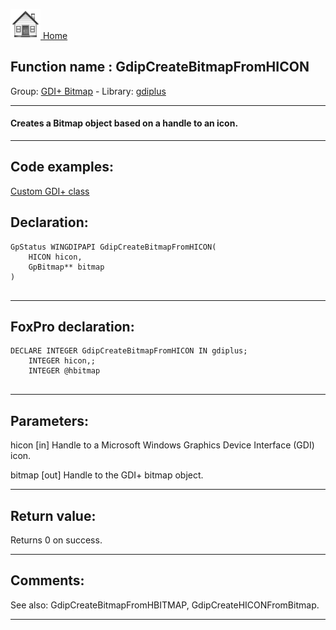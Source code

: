 [<img src="../../images/home.png"> Home ](https://github.com/VFPX/Win32API)  

## Function name : GdipCreateBitmapFromHICON
Group: [GDI+ Bitmap](../../functions_group.md#GDIplus_Bitmap)  -  Library: [gdiplus](../../Libraries.md#gdiplus)  
***  


#### Creates a Bitmap object based on a handle to an icon.
***  


## Code examples:
[Custom GDI+ class](../../samples/sample_450.md)  

## Declaration:
```foxpro  
GpStatus WINGDIPAPI GdipCreateBitmapFromHICON(
	HICON hicon,
	GpBitmap** bitmap
)
  
```  
***  


## FoxPro declaration:
```foxpro  
DECLARE INTEGER GdipCreateBitmapFromHICON IN gdiplus;
	INTEGER hicon,;
	INTEGER @hbitmap
  
```  
***  


## Parameters:
hicon
[in] Handle to a Microsoft Windows Graphics Device Interface (GDI) icon.

bitmap
[out] Handle to the GDI+ bitmap object.  
***  


## Return value:
Returns 0 on success.  
***  


## Comments:
See also: GdipCreateBitmapFromHBITMAP, GdipCreateHICONFromBitmap.  
  
***  

